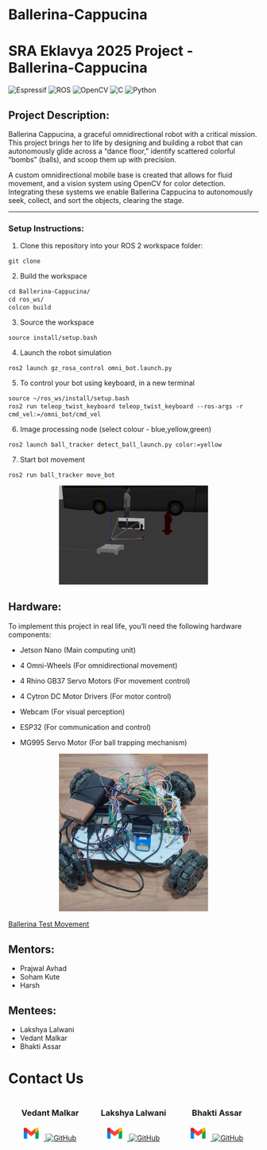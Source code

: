 # Ballerina-Cappucina

# SRA Eklavya 2025 Project - Ballerina-Cappucina

![Espressif](https://img.shields.io/badge/espressif-E7352C.svg?style=for-the-badge&logo=espressif&logoColor=white)
![ROS](https://img.shields.io/badge/ros-%230A0FF9.svg?style=for-the-badge&logo=ros&logoColor=white)
![OpenCV](https://img.shields.io/badge/opencv-%23white.svg?style=for-the-badge&logo=opencv&logoColor=white)
![C](https://img.shields.io/badge/c-%2300599C.svg?style=for-the-badge&logo=c&logoColor=white)
![Python](https://img.shields.io/badge/python-3670A0?style=for-the-badge&logo=python&logoColor=ffdd54)

## Project Description:

Ballerina Cappucina, a graceful omnidirectional robot with a critical mission. This project brings her to life by designing and building a robot that can autonomously glide across a “dance floor,” identify scattered colorful “bombs” (balls), and scoop them up with precision.

A custom omnidirectional mobile base is created that allows for fluid movement, and a vision system using OpenCV for color detection. Integrating these systems we enable Ballerina Cappucina to autonomously seek, collect, and sort the objects, clearing the stage.




---
### Setup Instructions:
1. Clone this repository into your ROS 2 workspace folder:
```
git clone 
```
2. Build the workspace
```
cd Ballerina-Cappucina/
cd ros_ws/
colcon build
```
3. Source the workspace
```
source install/setup.bash
```
4. Launch the robot simulation
```
ros2 launch gz_rosa_control omni_bot.launch.py
```
5. To control your bot using keyboard, in a new terminal
```
source ~/ros_ws/install/setup.bash
ros2 run teleop_twist_keyboard teleop_twist_keyboard --ros-args -r cmd_vel:=/omni_bot/cmd_vel
```
6. Image processing node (select colour - blue,yellow,green)
```
ros2 launch ball_tracker detect_ball_launch.py color:=yellow
```
7. Start bot movement
```
ros2 run ball_tracker move_bot
```


<p align="center">
  <img src="media/simulation_gazebo.png" width="300" />
</p>

## Hardware:

To implement this project in real life, you’ll need the following hardware components:

- Jetson Nano (Main computing unit)

- 4 Omni-Wheels (For omnidirectional movement)

- 4 Rhino GB37 Servo Motors (For movement control)

- 4 Cytron DC Motor Drivers (For motor control)

- Webcam (For visual perception)

- ESP32 (For communication and control)

- MG995 Servo Motor (For ball trapping mechanism)

<p align="center">
  <img src="media/Ballerina_front_view.jpeg" width="300" />
</p>

[Ballerina Test Movement](media/Ballerina_test_movement.webm)
	
## Mentors:
- Prajwal Avhad
- Soham Kute
- Harsh

## Mentees:
- Lakshya Lalwani
- Vedant Malkar
- Bhakti Assar

# Contact Us

<p align="center">
  <div style="display: flex; justify-content: space-around; width: 100%; text-align: center;">
    <div style="width: 30%;">
      <h3>Vedant Malkar</h3>
      <p>
        <a href="https://mail.google.com/mail/?view=cm&fs=1&to=vmmalkar_b24@et.vjti.ac.in" target="_blank">
          <img src="media/gmail.png" alt="Gmail" width="30" style="margin-right: 10px;" />
        </a>
        <a href="https://github.com/vedantmalkar" target="_blank">
          <img src="https://upload.wikimedia.org/wikipedia/commons/9/91/Octicons-mark-github.svg" alt="GitHub" width="50" />
        </a>
      </p>
    </div>
    <div style="width: 30%;">
      <h3>Lakshya Lalwani</h3>
      <p>
        <a href="https://mail.google.com/mail/?view=cm&fs=1&to=ldlalwani_b24@et.vjti.ac.in" target="_blank">
          <img src="media/gmail.png" alt="Gmail" width="30" style="margin-right: 10px;" />
        </a>
        <a href="https://github.com/Lakshyaa1" target="_blank">
          <img src="https://upload.wikimedia.org/wikipedia/commons/9/91/Octicons-mark-github.svg" alt="GitHub" width="50" />
        </a>
      </p>
    </div>
    <div style="width: 30%;">
      <h3>Bhakti Assar</h3>
      <p>
        <a href="https://mail.google.com/mail/?view=cm&fs=1&to=Bbassar_b24@et.vjti.ac.in" target="_blank">
          <img src="media/gmail.png" alt="Gmail" width="30" style="margin-right: 10px;" />
        </a>
        <a href="https://github.com/Bhakti-A" target="_blank">
          <img src="https://upload.wikimedia.org/wikipedia/commons/9/91/Octicons-mark-github.svg" alt="GitHub" width="50" />
        </a>
      </p>
    </div>
  </div>
</p>







